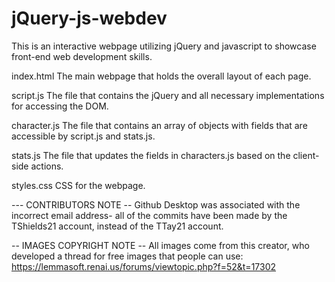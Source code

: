 # jQuery-js-webdev
This is an interactive webpage utilizing jQuery and javascript to showcase front-end web development skills.

index.html
The main webpage that holds the overall layout of each page.


script.js
The file that contains the jQuery and all necessary implementations for accessing the DOM.

character.js
The file that contains an array of objects with fields that are accessible by script.js and stats.js.

stats.js
The file that updates the fields in characters.js based on the client-side actions.

styles.css
CSS for the webpage.

--- CONTRIBUTORS NOTE --
Github Desktop was associated with the incorrect email address- all of the commits have been made by the TShields21 account, instead of the TTay21 account.

-- IMAGES COPYRIGHT NOTE --
All images come from this creator, who developed a thread for free images that people can use: https://lemmasoft.renai.us/forums/viewtopic.php?f=52&t=17302